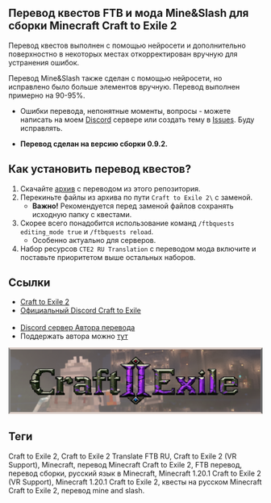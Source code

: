 ## Перевод квестов FTB и мода Mine&Slash для сборки Minecraft Craft to Exile 2
Перевод квестов выполнен с помощью нейросети и дополнительно поверхностно в некоторых местах откорректирован вручную для устранения ошибок.  

Перевод Mine&Slash также сделан с помощью нейросети, но исправлено было больше элементов вручную. Перевод выполнен примерно на 90-95%.
- Ошибки перевода, непонятные моменты, вопросы - можете написать на моем [Discord](https://discord.gg/hCeYs3M8CZ) сервере или создать тему в [Issues](https://github.com/killoiee/Translation-for-Craft-to-Exile-2/issues). Буду исправлять.

- **Перевод сделан на версию сборки 0.9.2.**

## Как установить перевод квестов?
1. Скачайте [архив](https://github.com/killoiee/Translation-for-Craft-to-Exile-2/releases/tag/Translation) с переводом из этого репозитория.
2. Перекиньте файлы из архива по пути `Craft to Exile 2\` с заменой.
   - **Важно!** Рекомендуется перед заменой файлов сохранять исходную папку с квестами.
3. Скорее всего понадобится использование команд `/ftbquests editing_mode true` и `/ftbquests reload`.
   - Особенно актуально для серверов.
4. Набор ресурсов `CTE2 RU Translation` с переводом мода включите и поставьте приоритетом выше остальных наборов.

## Ссылки
- [Craft to Exile 2](https://www.curseforge.com/minecraft/modpacks/craft-to-exile-2)
- [Официальный Discord Craft to Exile](https://discord.gg/craft-to-exile)  
⠀
- [Discord сервер Автора перевода](https://discord.gg/hCeYs3M8CZ)
- Поддержать автора можно [тут](https://www.donationalerts.com/r/killoiee)

![Craft to Exile 2](https://raw.githubusercontent.com/mahjerion/Craft-to-Exile-Dissonance-Server/refs/heads/master/images/banner/cte2/title_revamped_3.png)

## Теги
Craft to Exile 2, Craft to Exile 2 Translate FTB RU, Craft to Exile 2 (VR Support), Minecraft, перевод Minecraft Craft to Exile 2, FTB перевод, перевод сборки, русский язык в Minecraft, Minecraft 1.20.1 Craft to Exile 2 (VR Support), Minecraft 1.20.1 Craft to Exile 2, квесты на русском Minecraft Craft to Exile 2, перевод mine and slash.

